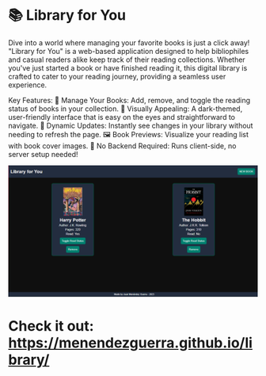 # 📚 Library for You
Dive into a world where managing your favorite books is just a click away! "Library for You" is a web-based application designed to help bibliophiles and casual readers alike keep track of their reading collections. Whether you've just started a book or have finished reading it, this digital library is crafted to cater to your reading journey, providing a seamless user experience.

Key Features:
📖 Manage Your Books: Add, remove, and toggle the reading status of books in your collection.
🎨 Visually Appealing: A dark-themed, user-friendly interface that is easy on the eyes and straightforward to navigate.
🔄 Dynamic Updates: Instantly see changes in your library without needing to refresh the page.
🖼️ Book Previews: Visualize your reading list with book cover images.
🚀 No Backend Required: Runs client-side, no server setup needed!

![](./media/result.png)

# Check it out: https://menendezguerra.github.io/library/